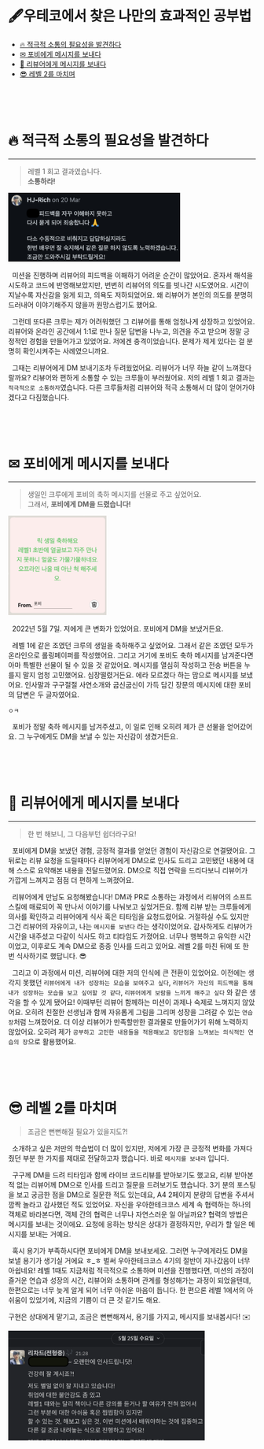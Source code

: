 # 🖋우테코에서 찾은 나만의 효과적인 공부법

- [🔥 적극적 소통의 필요성을 발견하다](#🔥-적극적-소통의-필요성을-발견하다)
- [✉ 포비에게 메시지를 보내다](#✉-포비에게-메시지를-보내다)
- [🤗 리뷰어에게 메시지를 보내다](#🤗-리뷰어에게-메시지를-보내다)
- [😎 레벨 2를 마치며](#😎-레벨-2를-마치며)

<br><br><br>

# 🔥 적극적 소통의 필요성을 발견하다

---

> 레벨 1 회고 결과였습니다. <br> **소통하라!**

<img src="img/level2-confused.png" width="350px">

&nbsp; 미션을 진행하며 리뷰어의 피드백을 이해하기 어려운 순간이 많았어요.
혼자서 해석을 시도하고 코드에 반영해보았지만, 번번히 리뷰어의 의도를 빗나간 시도였어요.
시간이 지날수록 자신감을 잃게 되고, 의욕도 저하되었어요.
왜 리뷰어가 본인의 의도를 분명히 드러내어 이야기해주지 않을까 원망스럽기도 했어요.

&nbsp; 그런데 또다른 크루는 제가 어려워했던 그 리뷰어를 통해 엄청나게 성장하고 있었어요.
리뷰어와 온라인 공간에서 1:1로 만나 질문 답변을 나누고, 의견을 주고 받으며 정말 긍정적인 경험을 만들어가고 있었어요.
저에겐 충격이었습니다.
문제가 제게 있다는 걸 분명히 확인시켜주는 사례였으니까요.

&nbsp; 그때는 리뷰어에게 DM 보내기조차 두려웠었어요. 리뷰어가 너무 하늘 같이 느껴졌다랄까요?
리뷰어와 편하게 소통할 수 있는 크루들이 부러웠어요.
저의 레벨 1 회고 결과는 `적극적으로 소통하자`였습니다.
다른 크루들처럼 리뷰어와 적극 소통해서 더 많이 얻어가야겠다고 다짐했습니다.

<br><br><br>

# ✉ 포비에게 메시지를 보내다

---

> 생일인 크루에게 포비의 축하 메시지를 선물로 주고 싶었어요. <br> 그래서, **포비에게 DM을 드렸습니다!**

<img src="img/level2-pobi.png" width="200px" alt="https://rollingpaper.site/rolls/907353/">

&nbsp; 2022년 5월 7일. 저에게 큰 변화가 있었어요.
포비에게 DM을 보냈거든요.

&nbsp; 레벨 1에 같은 조였던 크루의 생일을 축하해주고 싶었어요.
그래서 같은 조였던 모두가 온라인으로 롤링페이퍼를 작성했어요.
그리고 거기에 포비도 축하 메시지를 남겨준다면 아마 특별한 선물이 될 수 있을 것 같았어요. 메시지를 열심히 작성하고 전송 버튼을 누를지 말지 엄청 고민했어요. 심장떨렸거든요.
에라 모르겠다 하는 맘으로 메시지를 보냈어요.
인사말과 구구절절 사연소개와 굽신굽신이 가득 담긴 장문의 메시지에 대한 포비의 답변은 두 글자였어요.

`ㅇㅋ`

&nbsp; 포비가 정말 축하 메시지를 남겨주셨고, 이 일로 인해 오히려 제가 큰 선물을 얻어갔어요.
그 누구에게도 DM을 보낼 수 있는 자신감이 생겼거든요.

<br><br><br>

# 🤗 리뷰어에게 메시지를 보내다

---

> 한 번 해보니, 그 다음부턴 쉽더라구요!

&nbsp; 포비에게 DM을 보냈던 경험, 긍정적 결과를 얻었던 경험이 자신감으로 연결됐어요.
그 뒤로는 리뷰 요청을 드릴때마다 리뷰어에게 DM으로 인사도 드리고 고민됐던 내용에 대해 스스로 요약해본 내용을 전달드렸어요.
DM으로 직접 연락을 드리다보니 리뷰어가 가깝게 느껴지고 점점 더 편하게 느껴졌어요.

&nbsp; 리뷰어에게 만남도 요청해봤습니다! DM과 PR로 소통하는 과정에서 리뷰어의 소프트스킬에 매료되어 꼭 만나서 이야기를 나눠보고 싶었거든요. 함께 리뷰 받는 크루들에게 의사를 확인하고
리뷰어에게 식사 혹은 티타임을 요청드렸어요. 거절하실 수도 있지만 그건 리뷰어의 자유이고, 나는 `메시지를 보낸다` 라는 생각이었어요. 감사하게도 리뷰어가 시간을 내주셨고 다같이 식사도 하고 티타임도 가졌어요.
너무나 행복하고 유익한 시간이었고, 이후로도 계속 DM으로 종종 인사를 드리고 있어요.
레벨 2를 마친 뒤에 또 한 번 식사하기로 했답니다. 😎

&nbsp; 그리고 이 과정에서 미션, 리뷰어에 대한 저의 인식에 큰 전환이 있었어요.
이전에는 생각지 못했던 `리뷰어에게 내가 성장하는 모습을 보여주고 싶다`, `리뷰어가 자신의 피드백을 통해 내가 성장하는 모습을 보고 싶어할 것 같다`, `리뷰어에게 보람을 느끼게 해주고 싶다` 와 같은 생각을 할
수 있게 됐어요! 이때부턴 리뷰어 함께하는 미션이 과제나 숙제로 느껴지지 않았어요.
오히려 친절한 선생님과 함께 자유롭게 그림을 그리며 성장을 그려갈 수 있는 `연습장`처럼 느껴졌어요.
더 이상 리뷰어가 만족할만한 결과물로 만들어가기 위해 노력하지 않았어요.
오히려 제가 `공부하고 고민한 내용들을 적용해보고 장단점을 느껴보는 의식적인 연습의 장`으로 활용했어요.

<br><br><br>

# 😎 레벨 2를 마치며

> 조금은 뻔뻔해질 필요가 있을지도?!

&nbsp; 소개하고 싶은 저만의 학습법이 더 많이 있지만, 저에게 가장 큰 긍정적 변화를 가져다줬던 부분 한 가지를 제대로 전달하고자 했습니다.
바로 `메시지를 보내라` 입니다.

&nbsp; 구구께 DM을 드려 티타임과 함께 라이브 코드리뷰를 받아보기도 했고요, 리뷰 받아본 적 없는 리뷰어께 DM으로 인사를 드리고 질문을 드려보기도 했습니다.
3기 분의 포스팅을 보고 궁금한 점을 DM으로 질문한 적도 있는데요, A4 2페이지 분량의 답변을 주셔서 깜짝 놀라고 감사했던 적도 있었어요.
자신을 우아한테크코스 세계 속 협력하는 하나의 객체로 바라본다면, 객체 간의 협력은 너무나 자연스러운 일 아닐까요?
협력의 방법은 메시지를 보내는 것이에요.
요청에 응하는 방식은 상대가 결정하지만, 우리가 할 일은 메시지를 보내는 거예요.

&nbsp; 혹시 용기가 부족하시다면 포비에게 DM을 보내보세요.
그러면 누구에게라도 DM을 보낼 용기가 생기실 거에요 ㅎ_ㅎ 벌써 우아한테크코스 4기의 절반이 지나갔음이 너무 아쉽네요! 레벨 1때도 지금처럼 적극적으로 소통하며 미션을 진행했다면, 미션의 과정이 즐거운 연습과
성장의 시간, 리뷰어와 소통하며 관계를 형성해가는 과정이 되었을텐데, 한편으로는 너무 늦게 알게 되어 너무 아쉬운 마음이 듭니다. 한 편으론 레벨 1에서의 아쉬움이 있었기에, 지금의 기쁨이 더 큰 것 같기도 해요.

구현은 상대에게 맡기고, 조금은 뻔뻔해져서, 용기를 가지고, 메시지를 보내봅시다! ✉️

<img src="./img/level2-reviewer.png" width="400px">

<br><br><br>
